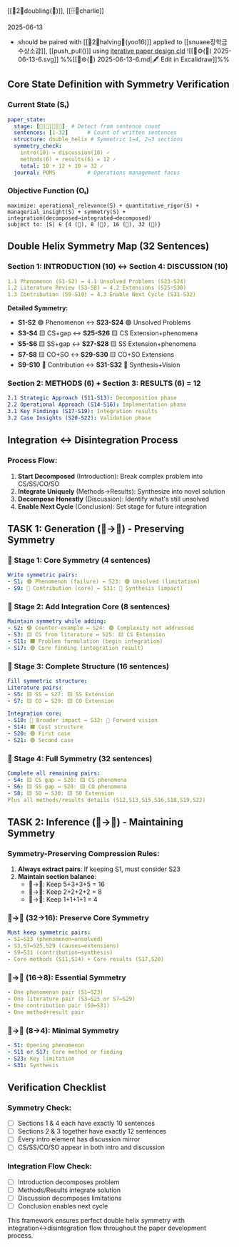 [[🌱2🌲doubling(📝)]], [[🗄️🧠charlie]]

2025-06-13
- should be paired with [[🌲2🌱halving🧬(yoo16)]] applied to [[snuaee장학금 수상소감]], [[push_pull()]]
using [iterative paper design cld](https://claude.ai/chat/3b779fa3-22a4-4a06-886d-c0d298ff4c1f)
![[🧬⚙️(📝) 2025-06-13-6.svg]]
%%[[🧬⚙️(📝) 2025-06-13-6.md|🖋 Edit in Excalidraw]]%%
## Core State Definition with Symmetry Verification

### Current State (Sₜ)

```yaml
paper_state:
  stage: [🌱|🌿|🌾|🌲]  # Detect from sentence count
  sentences: [1-32]      # Count of written sentences
  structure: double_helix # Symmetric 1↔4, 2↔3 sections
  symmetry_check: 
    intro(10) ↔ discussion(10) ✓
    methods(6) + results(6) = 12 ✓
    total: 10 + 12 + 10 = 32 ✓
  journal: POMS          # Operations management focus
```

### Objective Function (Oₜ)

```
maximize: operational_relevance(S) + quantitative_rigor(S) + managerial_insight(S) + symmetry(S) + integration(decomposed→integrated→decomposed)
subject to: |S| ∈ {4 (🌱), 8 (🌿), 16 (🌾), 32 (🌲)}
```

## Double Helix Symmetry Map (32 Sentences)

### Section 1: INTRODUCTION (10) ↔ Section 4: DISCUSSION (10)

```yaml
1.1 Phenomenon (S1-S2) ↔ 4.1 Unsolved Problems (S23-S24)
1.2 Literature Review (S3-S8) ↔ 4.2 Extensions (S25-S30)  
1.3 Contribution (S9-S10) ↔ 4.3 Enable Next Cycle (S31-S32)
```

**Detailed Symmetry:**

- **S1-S2** 🟣 Phenomenon ↔ **S23-S24** 🟣 Unsolved Problems
- **S3-S4** 🟨 CS+gap ↔ **S25-S26** 🟨 CS Extension+phenomena
- **S5-S6** 🟨 SS+gap ↔ **S27-S28** 🟨 SS Extension+phenomena
- **S7-S8** 🟨 CO+SO ↔ **S29-S30** 🟨 CO+SO Extensions
- **S9-S10** 🔴 Contribution ↔ **S31-S32** 🔴 Synthesis+Vision

### Section 2: METHODS (6) + Section 3: RESULTS (6) = 12

```yaml
2.1 Strategic Approach (S11-S13): Decomposition phase
2.2 Operational Approach (S14-S16): Implementation phase
3.1 Key Findings (S17-S19): Integration results
3.2 Case Insights (S20-S22): Validation phase
```

## Integration ↔ Disintegration Process

### Process Flow:

1. **Start Decomposed** (Introduction): Break complex problem into CS/SS/CO/SO
2. **Integrate Uniquely** (Methods→Results): Synthesize into novel solution
3. **Decompose Honestly** (Discussion): Identify what's still unsolved
4. **Enable Next Cycle** (Conclusion): Set stage for future integration

## TASK 1: Generation (🌱→🌲) - Preserving Symmetry

### 🌱 Stage 1: Core Symmetry (4 sentences)

```yaml
Write symmetric pairs:
- S1: 🟣 Phenomenon (failure) ↔ S23: 🟣 Unsolved (limitation)
- S9: 🔴 Contribution (core) ↔ S31: 🔴 Synthesis (impact)
```

### 🌿 Stage 2: Add Integration Core (8 sentences)

```yaml
Maintain symmetry while adding:
- S2: 🟣 Counter-example ↔ S24: 🟣 Complexity not addressed
- S3: 🟨 CS from literature ↔ S25: 🟨 CS Extension
- S11: 🟧 Problem formulation (begin integration)
- S17: 🟢 Core finding (integration result)
```

### 🌾 Stage 3: Complete Structure (16 sentences)

```yaml
Fill symmetric structure:
Literature pairs:
- S5: 🟨 SS ↔ S27: 🟨 SS Extension
- S7: 🟨 CO ↔ S29: 🟨 CO Extension

Integration core:
- S10: 🔴 Broader impact ↔ S32: 🔴 Forward vision
- S14: 🟧 Cost structure
- S20: 🟢 First case
- S21: 🟢 Second case
```

### 🌲 Stage 4: Full Symmetry (32 sentences)

```yaml
Complete all remaining pairs:
- S4: 🟨 CS gap ↔ S26: 🟨 CS phenomena
- S6: 🟨 SS gap ↔ S28: 🟨 CO phenomena  
- S8: 🟨 SO ↔ S30: 🟨 SO Extension
Plus all methods/results details (S12,S13,S15,S16,S18,S19,S22)
```

## TASK 2: Inference (🌲→🌱) - Maintaining Symmetry

### Symmetry-Preserving Compression Rules:

1. **Always extract pairs**: If keeping S1, must consider S23
2. **Maintain section balance**:
    - 🌲→🌾: Keep 5+3+3+5 = 16
    - 🌾→🌿: Keep 2+2+2+2 = 8
    - 🌿→🌱: Keep 1+1+1+1 = 4

### 🌲→🌾 (32→16): Preserve Core Symmetry

```yaml
Must keep symmetric pairs:
- S1↔S23 (phenomenon↔unsolved)
- S3,S7↔S25,S29 (causes↔extensions)
- S9↔S31 (contribution↔synthesis)
- Core methods (S11,S14) + Core results (S17,S20)
```

### 🌾→🌿 (16→8): Essential Symmetry

```yaml
- One phenomenon pair (S1↔S23)
- One literature pair (S3↔S25 or S7↔S29)
- One contribution pair (S9↔S31)
- One method+result pair
```

### 🌿→🌱 (8→4): Minimal Symmetry

```yaml
- S1: Opening phenomenon
- S11 or S17: Core method or finding
- S23: Key limitation
- S31: Synthesis
```

## Verification Checklist

### Symmetry Check:

- [ ] Sections 1 & 4 each have exactly 10 sentences
- [ ] Sections 2 & 3 together have exactly 12 sentences
- [ ] Every intro element has discussion mirror
- [ ] CS/SS/CO/SO appear in both intro and discussion

### Integration Flow Check:

- [ ] Introduction decomposes problem
- [ ] Methods/Results integrate solution
- [ ] Discussion decomposes limitations
- [ ] Conclusion enables next cycle

This framework ensures perfect double helix symmetry with integration↔disintegration flow throughout the paper development process.